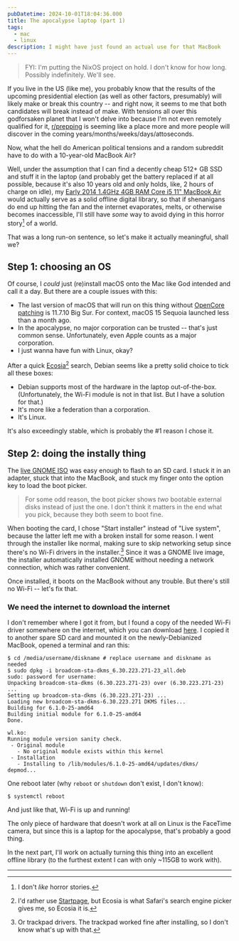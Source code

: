 ```yaml
---
pubDatetime: 2024-10-01T18:04:36.000
title: The apocalypse laptop (part 1)
tags:
  - mac
  - linux
description: I might have just found an actual use for that MacBook
---
```


> FYI: I'm putting the NixOS project on hold. I don't know for how long. Possibly indefinitely. We'll see.

If you live in the US (like me), you probably know that the results of the upcoming presidential election (as well as other factors, presumably) will likely make or break this country -- and right now, it seems to me that both candidates will break instead of make. With tensions all over this godforsaken planet that I won't delve into because I'm not even remotely qualified for it, [r/prepping] is seeming like a place more and more people will discover in the coming years/months/weeks/days/attoseconds.

Now, what the hell do American political tensions and a random subreddit have to do with a 10-year-old MacBook Air?

Well, under the assumption that I can find a decently cheap 512+ GB SSD and stuff it in the laptop (and probably get the battery replaced if at all possible, because it's also 10 years old and only holds, like, 2 hours of charge on idle), my [Early 2014 1.4GHz 4GB RAM Core i5 11" MacBook Air][MacBook Air] would actually serve as a solid offline digital library, so that if shenanigans do end up hitting the fan and the internet evaporates, melts, or otherwise becomes inaccessible, I'll still have _some_ way to avoid dying in this horror story[^1] of a world.

That was a long run-on sentence, so let's make it actually meaningful, shall we?

[r/prepping]: https://reddit.com/r/prepping
[MacBook Air]: https://everymac.com/systems/apple/macbook-air/specs/macbook-air-core-i5-1.4-11-early-2014-specs.html

## Step 1: choosing an OS

Of course, I _could_ just (re)install macOS onto the Mac like God intended and call it a day. But there are a couple issues with this:
- The last version of macOS that will run on this thing without [OpenCore patching] is 11.7.10 Big Sur. For context, macOS 15 Sequoia launched less than a month ago.
- In the apocalypse, no major corporation can be trusted -- that's just common sense. Unfortunately, even Apple counts as a major corporation.
- I just wanna have fun with Linux, okay?

After a quick [Ecosia](https://ecosia.org)[^2] search, Debian seems like a pretty solid choice to tick all these boxes:
- Debian supports most of the hardware in the laptop out-of-the-box. (Unfortunately, the Wi-Fi module is not in that list. But I have a solution for that.)
- It's more like a federation than a corporation.
- It's Linux.

It's also exceedingly stable, which is probably the #1 reason I chose it.

[OpenCore patching]: https://dortania.github.io/OpenCore-Legacy-Patcher/

## Step 2: doing the instally thing

The [live GNOME ISO] was easy enough to flash to an SD card. I stuck it in an adapter, stuck that into the MacBook, and stuck my finger onto the option key to load the boot picker.

> For some odd reason, the boot picker shows _two_ bootable external disks instead of just the one. I don't think it matters in the end what you pick, because they both seem to boot fine.

When booting the card, I chose "Start installer" instead of "Live system", because the latter left me with a broken install for some reason. I went through the installer like normal, making sure to skip networking setup since there's no Wi-Fi drivers in the installer.[^3] Since it was a GNOME live image, the installer automatically installed GNOME without needing a network connection, which was rather convenient.

Once installed, it boots on the MacBook without any trouble. But there's still no Wi-Fi -- let's fix that.

### We need the internet to download the internet

I don't remember where I got it from, but I found a copy of the needed Wi-Fi driver somewhere on the internet, which you can download [here](/public/assets/other/broadcom-sta-dkms_6.30.223.271-23_all.deb). I copied it to another spare SD card and mounted it on the newly-Debianized MacBook, opened a terminal and ran this:

```console
$ cd /media/username/diskname # replace username and diskname as needed
$ sudo dpkg -i broadcom-sta-dkms_6.30.223.271-23_all.deb
sudo: password for username: 
Unpacking broadcom-sta-dkms (6.30.223.271-23) over (6.30.223.271-23) ...
Setting up broadcom-sta-dkms (6.30.223.271-23) ...
Loading new broadcom-sta-dkms-6.30.223.271 DKMS files...
Building for 6.1.0-25-amd64
Building initial module for 6.1.0-25-amd64
Done.

wl.ko:
Running module version sanity check.
 - Original module
   - No original module exists within this kernel
 - Installation
   - Installing to /lib/modules/6.1.0-25-amd64/updates/dkms/
depmod...
```

One reboot later (why `reboot` or `shutdown` don't exist, I don't know):

```console
$ systemctl reboot
```

And just like that, Wi-Fi is up and running!

The only piece of hardware that doesn't work at all on Linux is the FaceTime camera, but since this is a laptop for the apocalypse, that's probably a good thing.

In the next part, I'll work on actually turning this thing into an excellent offline library (to the furthest extent I can with only ~115GB to work with).

[live GNOME ISO]: https://cdimage.debian.org/debian-cd/current-live/amd64/iso-hybrid/debian-live-12.7.0-amd64-gnome.iso

------

[^1]: I don't _like_ horror stories.
[^2]: I'd rather use [Startpage](https://startpage.com), but Ecosia is what Safari's search engine picker gives me, so Ecosia it is.
[^3]: Or trackpad drivers. The trackpad worked fine after installing, so I don't know what's up with that.
